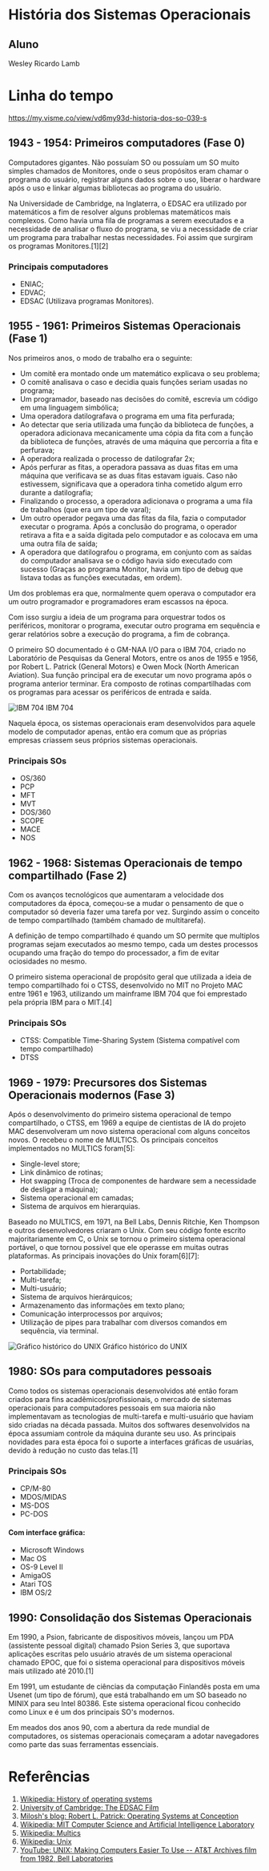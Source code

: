 # História dos Sistemas Operacionais

## Aluno
Wesley Ricardo Lamb

# Linha do tempo

https://my.visme.co/view/vd6my93d-historia-dos-so-039-s

## 1943 - 1954: Primeiros computadores (Fase 0)
Computadores gigantes. Não possuíam SO ou possuíam um SO muito simples chamados de Monitores, onde o seus propósitos eram chamar o programa do usuário, registrar alguns dados sobre o uso, liberar o hardware após o uso e linkar algumas bibliotecas ao programa do usuário.

Na Universidade de Cambridge, na Inglaterra, o EDSAC era utilizado por matemáticos a fim de resolver alguns problemas matemáticos mais complexos. Como havia uma fila de programas a serem executados e a necessidade de analisar o fluxo do programa, se viu a necessidade de criar um programa para trabalhar nestas necessidades. Foi assim que surgiram os programas Monitores.[1][2]

### Principais computadores
- ENIAC;
- EDVAC;
- EDSAC (Utilizava programas Monitores).

## 1955 - 1961: Primeiros Sistemas Operacionais (Fase 1)

Nos primeiros anos, o modo de trabalho era o seguinte:
- Um comitê era montado onde um matemático explicava o seu problema;
- O comitê analisava o caso e decidia quais funções seriam usadas no programa;
- Um programador, baseado nas decisões do comitê, escrevia um código em uma linguagem simbólica;
- Uma operadora datilografava o programa em uma fita perfurada;
- Ao detectar que seria utilizada uma função da biblioteca de funções, a operadora adicionava mecanicamente uma cópia da fita com a função da biblioteca de funções, através de uma máquina que percorria a fita e perfurava;
- A operadora realizada o processo de datilografar 2x;
- Após perfurar as fitas, a operadora passava as duas fitas em uma máquina que verificava se as duas fitas estavam iguais. Caso não estivessem, significava que a operadora tinha cometido algum erro durante a datilografia;
- Finalizando o processo, a operadora adicionava o programa a uma fila de trabalhos (que era um tipo de varal);
- Um outro operador pegava uma das fitas da fila, fazia o computador executar o programa. Após a conclusão do programa, o operador retirava a fita e a saída digitada pelo computador e as colocava em uma uma outra fila de saída;
- A operadora que datilografou o programa, em conjunto com as saídas do computador analisava se o código havia sido executado com sucesso (Graças ao programa Monitor, havia um tipo de debug que listava todas as funções executadas, em ordem).

Um dos problemas era que, normalmente quem operava o computador era um outro programador e programadores eram escassos na época.

Com isso surgiu a ideia de um programa para orquestrar todos os periféricos, monitorar o programa, executar outro programa em sequência e gerar relatórios sobre a execução do programa, a fim de cobrança.

O primeiro SO documentado é o GM-NAA I/O para o IBM 704, criado no Laboratório de Pesquisas da General Motors, entre os anos de 1955 e 1956, por Robert L. Patrick (General Motors) e Owen Mock (North American Aviation). Sua função principal era de executar um novo programa após o programa anterior terminar. Era composto de rotinas compartilhadas com os programas para acessar os periféricos de entrada e saída.

![IBM 704](https://i.pinimg.com/736x/4e/12/27/4e1227c75c1e0a3d5298c8f7ae784244--retro-design-ibm.jpg)
IBM 704

Naquela época, os sistemas operacionais eram desenvolvidos para aquele modelo de computador apenas, então era comum que as próprias empresas criassem seus próprios sistemas operacionais.

### Principais SOs

- OS/360
- PCP
- MFT
- MVT
- DOS/360
- SCOPE
- MACE
- NOS

## 1962 - 1968: Sistemas Operacionais de tempo compartilhado (Fase 2)

Com os avanços tecnológicos que aumentaram a velocidade dos computadores da época, começou-se a mudar o pensamento de que o computador só deveria fazer uma tarefa por vez. Surgindo assim o conceito de tempo compartilhado (também chamado de multitarefa).

A definição de tempo compartilhado é quando um SO permite que multiplos programas sejam executados ao mesmo tempo, cada um destes processos ocupando uma fração do tempo do processador, a fim de evitar ociosidades no mesmo.

O primeiro sistema operacional de propósito geral que utilizada a ideia de tempo compartilhado foi o CTSS, desenvolvido no MIT no Projeto MAC entre 1961 e 1963, utilizando um mainframe IBM 704 que foi emprestado pela própria IBM para o MIT.[4]

### Principais SOs

- CTSS: Compatible Time-Sharing System (Sistema compatível com tempo compartilhado)
- DTSS

## 1969 - 1979: Precursores dos Sistemas Operacionais modernos (Fase 3)

Após o desenvolvimento do primeiro sistema operacional de tempo compartilhado, o CTSS, em 1969 a equipe de cientistas de IA do projeto MAC desenvolveram um novo sistema operacional com alguns conceitos novos. O recebeu o nome de MULTICS.
Os principais conceitos implementados no MULTICS foram[5]:
- Single-level store;
- Link dinâmico de rotinas;
- Hot swapping (Troca de componentes de hardware sem a necessidade de desligar a máquina);
- Sistema operacional em camadas;
- Sistema de arquivos em hierarquias.

Baseado no MULTICS, em 1971, na Bell Labs, Dennis Ritchie, Ken Thompson e outros desenvolvedores criaram o Unix. Com seu código fonte escrito majoritariamente em C, o Unix se tornou o primeiro sistema operacional portável, o que tornou possível que ele operasse em muitas outras plataformas.
As principais inovações do Unix foram[6][7]:
- Portabilidade;
- Multi-tarefa;
- Multi-usuário;
- Sistema de arquivos hierárquicos;
- Armazenamento das informações em texto plano;
- Comunicação interprocessos por arquivos;
- Utilização de pipes para trabalhar com diversos comandos em sequência, via terminal.

![Gráfico histórico do UNIX](https://upload.wikimedia.org/wikipedia/commons/thumb/7/77/Unix_history-simple.svg/1920px-Unix_history-simple.svg.png)
Gráfico histórico do UNIX

## 1980: SOs para computadores pessoais

Como todos os sistemas operacionais desenvolvidos até então foram criados para fins acadêmicos/profissionais, o mercado de sistemas operacionais para computadores pessoais em sua maioria não implementavam as tecnologias de multi-tarefa e multi-usuário que haviam sido criadas na década passada. Muitos dos softwares desenvolvidos na época assumiam controle da máquina durante seu uso.
As principais novidades para esta época foi o suporte a interfaces gráficas de usuárias, devido à redução no custo das telas.[1]

### Principais SOs
- CP/M-80
- MDOS/MIDAS
- MS-DOS
- PC-DOS

#### Com interface gráfica:
- Microsoft Windows
- Mac OS
- OS-9 Level II
- AmigaOS
- Atari TOS
- IBM OS/2

## 1990: Consolidação dos Sistemas Operacionais

Em 1990, a Psion, fabricante de dispositivos móveis, lançou um PDA (assistente pessoal digital) chamado Psion Series 3, que suportava aplicações escritas pelo usuário através de um sistema operacional chamado EPOC, que foi o sistema operacional para dispositivos móveis mais utilizado até 2010.[1]

Em 1991, um estudante de ciências da computação Finlandês posta em uma Usenet (um tipo de fórum), que está trabalhando em um SO baseado no MINIX para seu Intel 80386. Este sistema operacional ficou conhecido como Linux e é um dos principais SO's modernos.

Em meados dos anos 90, com a abertura da rede mundial de computadores, os sistemas operacionais começaram a adotar navegadores como parte das suas ferramentas essenciais.

# Referências

1. [Wikipedia: History of operating systems](https://en.wikipedia.org/wiki/History_of_operating_systems)
2. [University of Cambridge: The EDSAC Film](https://sms.cam.ac.uk/media/739532)
3. [Milosh's blog: Robert L. Patrick: Operating Systems at Conception](https://millosh.wordpress.com/2008/12/16/robert-l-patrick-operating-systems-at-conception/)
4. [Wikipedia: MIT Computer Science and Artificial Intelligence Laboratory](https://en.wikipedia.org/wiki/MIT_Computer_Science_and_Artificial_Intelligence_Laboratory#Project_MAC)
5. [Wikipedia: Multics](https://en.wikipedia.org/wiki/Multics)
6. [Wikipedia: Unix](https://en.wikipedia.org/wiki/Unix)
7. [YouTube: UNIX: Making Computers Easier To Use -- AT&T Archives film from 1982, Bell Laboratories](https://www.youtube.com/watch?v=XvDZLjaCJuw)
